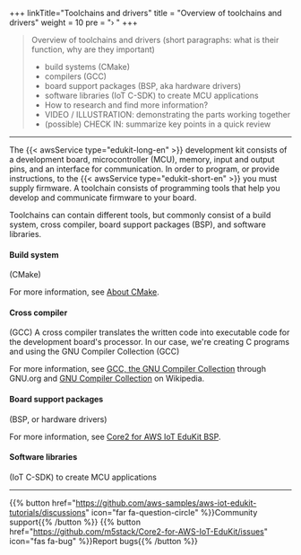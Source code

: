 +++
linkTitle="Toolchains and drivers"
title = "Overview of toolchains and drivers"
weight = 10
pre = "› "
+++

> Overview of toolchains and drivers
>    (short paragraphs: what is their function, why are they important)
>   * build systems (CMake)
>    * compilers (GCC)
>    * board support packages (BSP, aka hardware drivers)
>    * software libraries (IoT C-SDK) to create MCU applications
>    * How to research and find more information?
>    * VIDEO / ILLUSTRATION: demonstrating the parts working together
>    * (possible) CHECK IN: summarize key points in a quick review

___ 


The {{< awsService type="edukit-long-en" >}} development kit consists of a development board, microcontroller (MCU), memory, input and output pins, and an interface for communication. In order to program, or provide instructions, to the {{< awsService type="edukit-short-en" >}} you must supply firmware. A toolchain consists of programming tools that help you develop and communicate firmware to your board. 

Toolchains can contain different tools, but commonly consist of a build system, cross compiler, board support packages (BSP), and software libraries. 
#### Build system ###

(CMake)



For more information, see [About CMake](https://cmake.org/overview/).



#### Cross compiler ###

(GCC)
A cross compiler translates the written code into executable code for the development board's processor. In our case, we're creating C programs and using the GNU Compiler Collection (GCC) 


For more information, see [GCC, the GNU Compiler Collection](https://gcc.gnu.org/) through GNU.org and [GNU Compiler Collection](https://en.wikipedia.org/wiki/GNU_Compiler_Collection) on Wikipedia. 

#### Board support packages ###


(BSP, or hardware drivers)


For more information, see [Core2 for AWS IoT EduKit BSP](https://edukit.workshop.aws/en/api-reference/index.html).


#### Software libraries ###


(IoT C-SDK) to create MCU applications


















___ 
{{% button href="https://github.com/aws-samples/aws-iot-edukit-tutorials/discussions" icon="far fa-question-circle" %}}Community support{{% /button %}} {{% button href="https://github.com/m5stack/Core2-for-AWS-IoT-EduKit/issues" icon="fas fa-bug" %}}Report bugs{{% /button %}}